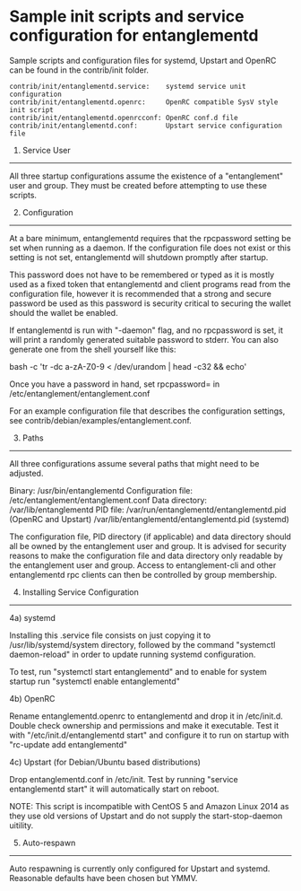 Sample init scripts and service configuration for entanglementd
==========================================================

Sample scripts and configuration files for systemd, Upstart and OpenRC
can be found in the contrib/init folder.

    contrib/init/entanglementd.service:    systemd service unit configuration
    contrib/init/entanglementd.openrc:     OpenRC compatible SysV style init script
    contrib/init/entanglementd.openrcconf: OpenRC conf.d file
    contrib/init/entanglementd.conf:       Upstart service configuration file

1. Service User
---------------------------------

All three startup configurations assume the existence of a "entanglement" user
and group.  They must be created before attempting to use these scripts.

2. Configuration
---------------------------------

At a bare minimum, entanglementd requires that the rpcpassword setting be set
when running as a daemon.  If the configuration file does not exist or this
setting is not set, entanglementd will shutdown promptly after startup.

This password does not have to be remembered or typed as it is mostly used
as a fixed token that entanglementd and client programs read from the configuration
file, however it is recommended that a strong and secure password be used
as this password is security critical to securing the wallet should the
wallet be enabled.

If entanglementd is run with "-daemon" flag, and no rpcpassword is set, it will
print a randomly generated suitable password to stderr.  You can also
generate one from the shell yourself like this:

bash -c 'tr -dc a-zA-Z0-9 < /dev/urandom | head -c32 && echo'

Once you have a password in hand, set rpcpassword= in /etc/entanglement/entanglement.conf

For an example configuration file that describes the configuration settings, 
see contrib/debian/examples/entanglement.conf.

3. Paths
---------------------------------

All three configurations assume several paths that might need to be adjusted.

Binary:              /usr/bin/entanglementd
Configuration file:  /etc/entanglement/entanglement.conf
Data directory:      /var/lib/entanglementd
PID file:            /var/run/entanglementd/entanglementd.pid (OpenRC and Upstart)
                     /var/lib/entanglementd/entanglementd.pid (systemd)

The configuration file, PID directory (if applicable) and data directory
should all be owned by the entanglement user and group.  It is advised for security
reasons to make the configuration file and data directory only readable by the
entanglement user and group.  Access to entanglement-cli and other entanglementd rpc clients
can then be controlled by group membership.

4. Installing Service Configuration
-----------------------------------

4a) systemd

Installing this .service file consists on just copying it to
/usr/lib/systemd/system directory, followed by the command
"systemctl daemon-reload" in order to update running systemd configuration.

To test, run "systemctl start entanglementd" and to enable for system startup run
"systemctl enable entanglementd"

4b) OpenRC

Rename entanglementd.openrc to entanglementd and drop it in /etc/init.d.  Double
check ownership and permissions and make it executable.  Test it with
"/etc/init.d/entanglementd start" and configure it to run on startup with
"rc-update add entanglementd"

4c) Upstart (for Debian/Ubuntu based distributions)

Drop entanglementd.conf in /etc/init.  Test by running "service entanglementd start"
it will automatically start on reboot.

NOTE: This script is incompatible with CentOS 5 and Amazon Linux 2014 as they
use old versions of Upstart and do not supply the start-stop-daemon uitility.

5. Auto-respawn
-----------------------------------

Auto respawning is currently only configured for Upstart and systemd.
Reasonable defaults have been chosen but YMMV.


